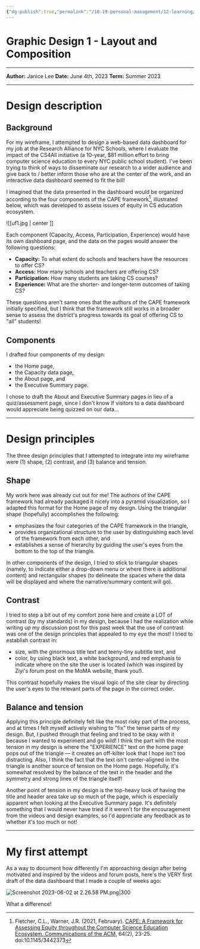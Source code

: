 ```yaml
---
{"dg-publish":true,"permalink":"/10-19-personal-management/12-learning/12-05-nyu-steinhardt-ltxd/01-edct-ge-2076/assignments/ect-2076-m1-w1-writeup/"}
---
```


# Graphic Design 1 - Layout and Composition

---

**Author:** Janice Lee
**Date:** June 4th, 2023
**Term:** Summer 2023

---
# Design description

## Background

For my wireframe, I attempted to design a web-based data dashboard for my job at the Research Alliance for NYC Schools, where I evaluate the impact of the CS4All initiative (a 10-year, $81 million effort to bring computer science education to every NYC public school student). I've been trying to think of ways to disseminate our research to a wider audience and give back to / better inform those who are at the center of the work, and an interactive data dashboard seemed to fit the bill! 

I imagined that the data presented in the dashboard would be organized according to the four components of the CAPE framework[^1], illustrated below, which was developed to assess issues of equity in CS education ecosystem. 

[^1]: Fletcher, C.L., Warner, J.R. (2021, February). [CAPE: A Framework for Assessing Equity throughout the Computer Science Education Ecosystem. Communications of the ACM](https://cacm.acm.org/magazines/2021/2/250074-cape/fulltext), 64(2), 23-25. doi:10.1145/3442373

![[uf1.jpg \| center ]]


Each component (Capacity, Access, Participation, Experience) would have its own dashboard page, and the data on the pages would answer the following questions: 

- **Capacity:** To what extent do schools and teachers have the resources to offer CS? 
- **Access:** How many schools and teachers are offering CS? 
- **Participation:** How many students are taking CS courses?
- **Experience:** What are the shorter- and longer-term outcomes of taking CS? 

These questions aren't same ones that the authors of the CAPE framework initially specified, but I think that the framework still works in a broader sense to assess the district's progress towards its goal of offering CS to "all" students! 

## Components

I drafted four components of my design:

- the Home page, 
- the Capacity data page, 
- the About page, and 
- the Executive Summary page. 

I chose to draft the About and Executive Summary pages in lieu of a quiz/assessment page, since I don't know if visitors to a data dashboard would appreciate being quizzed on our data...

 ---
# Design principles

The three design principles that I attempted to integrate into my wireframe were (1) shape, (2) contrast, and (3) balance and tension.

## Shape

My work here was already cut out for me! The authors of the CAPE framework had already packaged it nicely into a pyramid visualization, so I adapted this format for the Home page of my design. Using the triangular shape (hopefully) accomplishes the following:

- emphasizes the four categories of the CAPE framework in the triangle,
- provides organizational structure to the user by distinguishing each level of the framework from each other, and
- establishes a sense of hierarchy by guiding the user's eyes from the bottom to the top of the triangle.

In other components of the design, I tried to stick to triangular shapes (namely, to indicate either a drop-down menu or where there is additional content) and rectangular shapes (to delineate the spaces where the data will be displayed and where the narrative/summary content will go).

## Contrast 

I tried to step a bit out of my comfort zone here and create a LOT of contrast (by my standards) in my design, because I had the realization while writing up my discussion post for this past week that the use of contrast was one of the design principles that appealed to my eye the most! I tried to establish contrast in: 

- size, with the ginormous title text and teeny-tiny subtitle text, and 
- color, by using black text, a white background, and red emphasis to indicate where on the site the user is located (which was inspired by Ziyi's forum post on the MoMA website, thank you!). 

This contrast hopefully makes the visual logic of the site clear by directing the user's eyes to the relevant parts of the page in the correct order. 

## Balance and tension

Applying this principle definitely felt like the most risky part of the process, and at times I felt myself actively wishing to "fix" the tense parts of my design. But, I pushed through that feeling and tried to be okay with it because I wanted to experiment and go wild! I think the part with the most tension in my design is where the "EXPERIENCE" text on the home page pops out of the triangle — it creates an off-kilter look that I hope isn't too distracting. Also, I think the fact that the text isn't center-aligned in the triangle is another source of tension on the Home page. Hopefully, it's somewhat resolved by the balance of the text in the header and the symmetry and strong lines of the triangle itself! 

Another point of tension in my design is the top-heavy look of having the title and header area take up so much of the page, which is especially apparent when looking at the Executive Summary page. It's definitely something that I would never have tried if it weren't for the encouragement from the videos and design examples, so I'd appreciate any feedback as to whether it's too much or not! 

---

# My first attempt 

As a way to document how differently I'm approaching design after being motivated and inspired by the videos and forum posts, here's the VERY first draft of the data dashboard that I made a couple of weeks ago: 

![Screenshot 2023-06-02 at 2.26.58 PM.png|300](/img/user/00-09%20Meta/01%20Assets/Screenshot%202023-06-02%20at%202.26.58%20PM.png)

What a difference!